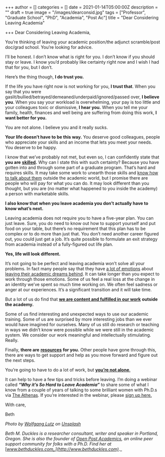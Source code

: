 +++
author = []
categories = []
date = 2021-01-14T05:00:00Z
description = ""
draft = true
image = "/images/dearconsid.jpg"
tags = ["Professor", "Graduate School", "PhD", "Academia", "Post Ac"]
title = "Dear Considering Leaving Academia"

+++
Dear Considering Leaving Academia,

You’re thinking of leaving your academic position/the adjunct scramble/post doc/grad school. You’re looking for advice.

I’ll be honest. I don’t know what is right for you. I don’t know if you should stay or leave. I know you’d probably like certainty right now and I wish I had that for you, but I don’t.

Here’s the thing though, **I do trust you.**

If the life you have right now is not working for you, **I trust that**. When you say that you were gaslit/bullied/betrayed/demeaned/underpaid/ignored/passed over, **I believe you**. When you say your workload is overwhelming, your pay is too little and your colleagues toxic or dismissive, **I hear you.** When you tell me your family, health, finances and well being are suffering from doing this work, **I want better for you.**

You are not alone. I believe you and it really sucks.

**Your life doesn’t have to be this way.** You deserve good colleagues, people who appreciate your skills and an income that lets you meet your needs. You deserve to be happy.

I know that we’ve probably not met, but even so, I can confidently state that **you are** [**skilled**](https://www.chronicle.com/article/Transferring-Your-Skills-to-a/46430)**.** Why can I state this with such certainty? Because you have gotten into and through some part of a graduate program. That’s hard and requires skills. It may take some work to unearth those skills and [know how to talk about them](https://www.chronicle.com/article/Transferring-Your-Skills-to-a/46430) outside the academic world, but I promise there are people who will pay for what you can do. It may look different than you thought, but you are (no matter what happened to you inside the academy) a person with marketable skills.

**I also know that when you leave academia you don’t actually have to know what’s next.**

Leaving academia does not require you to have a five-year plan. You can just leave. Sure, you do need to know out how to support yourself and put food on your table, but there’s no requirement that this plan has to be complex or to do more than just that. You don’t need another career figured out, you could just get a job. It’s quite possible to formulate an exit strategy from academia instead of a fully-figured out life plan.

**Yes, life will look different.**

It’s not going to be perfect and leaving academia won’t solve all your problems. In fact many people say that they have [a lot of emotions](https://theprofessorisin.com/2017/09/18/leaving-academia-the-trauma-of-identity-loss-a-postac-guest-post/) about [leaving their academic dreams behind](http://altacadvisor.com/2015/09/the-emotional-aftermath-of-leaving-academia/). It can take longer than you expect to work through those emotions. Some of us feel a real loss at the change in an identity we’ve spent so much time working on. We often feel sadness or anger at our experiences. It’s a significant transition and it will take time.

But a lot of us do find that [**we are content and fulfilled in our work**](https://www.timeshighereducation.com/blog/what-happens-when-academics-quit-good-things-it-turns-out) **outside the academy.**

Some of us find interesting and unexpected ways to use our academic training. Some of us are surprised by more interesting jobs than we ever would have imagined for ourselves. Many of us still do research or teaching in ways we didn’t know were possible while we were still in the academic system. We consider our work meaningful and intellectually stimulating. Really.

Finally, **there are** [**resources**](https://www.postacathenas.com/resources2) **for you.** Other people have gone through this, there are ways to get support and help as you move forward and figure out the next steps.

You’re going to have to do a lot of work, but [**you’re not alone**.](https://medium.com/@bduckles/five-steps-for-leaving-academia-99bf4fbabf12)

It can help to have a few tips and tricks before leaving. I’m doing a webinar called **_“Why it’s So Hard to Leave Academia”_** to share some of what I know from a couple of years of talking to some brilliant women with Ph.D.s via [The Athenas](https://www.postacathenas.com/). If you’re interested in the webinar, please [sign up here.](https://bethduckles.com/registration/why-its-so-hard-to-leave-academia)

With care,

Beth

_Photo by_ [_Wolfgang Lutz_](https://unsplash.com/photos/s1q4iVYznm0?utm_source=unsplash&utm_medium=referral&utm_content=creditCopyText) _on_ [_Unsplash_](https://unsplash.com/collections/4453217/athenas?utm_source=unsplash&utm_medium=referral&utm_content=creditCopyText)

_Beth M. Duckles is a researcher consultant, writer and speaker in Portland, Oregon. She is also the founder of_ [_Open Post Academics_](https://openpostac.org/)_, an online peer support community for folks with a Ph.D. Find her at_ [_www.bethduckles.com_](http://www.bethduckles.com)_._